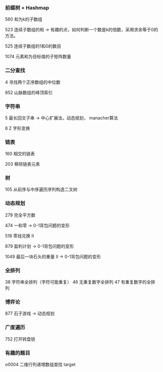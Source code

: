 ### 前缀树 + Hashmap
560 和为k的子数组

523 连续子数组的和
-> 有趣的点，如何判断一个数是k的倍数，采用求余等于0的方法。

525 连续子数组的1和0的数目

1074 元素和为目标值的子矩阵数量

### 二分查找
4 寻找两个正序数组的中位数

852 山脉数组的峰顶索引  

### 字符串
5 最长回文子串 
-> 中心扩展法，动态规划， manacher算法

6 Z 字形变换

### 链表
160 相交的链表

203 移除链表元素

### 树
105 从前序与中序遍历序列构造二叉树

### 动态规划
279 完全平方数

474 一和零
-> 0-1背包问题的变形

518 零钱兑换 II

879 盈利计划
-> 0-1背包问题的变形

1049 最后一块石头的重量 II
-> 0-1背包问题的变形

### 全排列
38 字符串全排列（字符可能重复）
46 无重复数字全排列
47 有重复数字的全排列

### 博弈论
877 石子游戏 
-> 动态规划

### 广度遍历
752 打开转盘锁

### 有趣的题目
o0004 二维行列递增数组查找 target